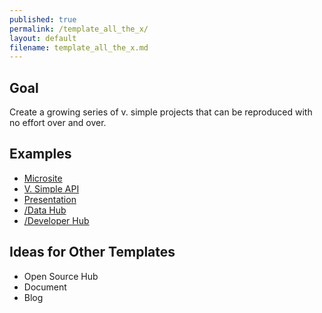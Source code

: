 ```yaml
---
published: true
permalink: /template_all_the_x/
layout: default
filename: template_all_the_x.md
---
```


## Goal

Create a growing series of v. simple projects that can be reproduced with no effort over and over.  

## Examples
* [Microsite](https://github.com/GSA-OCSIT/Template-Microsite/)
* [V. Simple API](https://github.com/GSA/Very-Simple-API)
* [Presentation]()
* [/Data Hub](http://gsa-ocsit.github.io/Open-Data-Collaboration-Sandbox/data-hub-in-a-box)
* [/Developer Hub](https://github.com/gbinal/Developer-Hub-in-a-Box)


## Ideas for Other Templates
* Open Source Hub
* Document
* Blog

